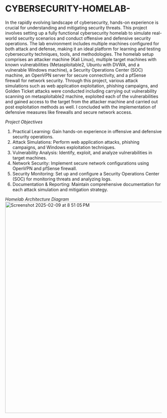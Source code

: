 # CYBERSECURITY-HOMELAB-
In the rapidly evolving landscape of cybersecurity, hands-on experience is crucial for
understanding and mitigating security threats. This project involves setting up a fully functional
cybersecurity homelab to simulate real-world security scenarios and conduct offensive and
defensive security operations. The lab environment includes multiple machines configured for
both attack and defense, making it an ideal platform for learning and testing cybersecurity
techniques, tools, and methodologies.
The homelab setup comprises an attacker machine (Kali Linux), multiple target machines with
known vulnerabilities (Metasploitable2, Ubuntu with DVWA, and a vulnerable Windows
machine), a Security Operations Center (SOC) machine, an OpenVPN server for secure
connectivity, and a pfSense firewall for network security. Through this project, various attack
simulations such as web application exploitation, phishing campaigns, and Golden Ticket
attacks were conducted including carrying out vulnerability scanning on metasploitable2
machine, exploited each of the vulnerabilities and gained access to the target from the attacker
machine and carried out post exploitation methods as well. I concluded with the implementation
of defensive measures like firewalls and secure network access.

*Project Objectives*
1. Practical Learning: Gain hands-on experience in offensive and defensive security
operations.
2. Attack Simulations: Perform web application attacks, phishing campaigns, and
Windows exploitation techniques.
3. Vulnerability Analysis: Identify, exploit, and analyze vulnerabilities in target machines.
4. Network Security: Implement secure network configurations using OpenVPN and
pfSense firewall.
5. Security Monitoring: Set up and configure a Security Operations Center (SOC) for
monitoring threats and analyzing logs.
6. Documentation & Reporting: Maintain comprehensive documentation for each attack
simulation and mitigation strategy.

*Homelab Architecture Diagram*
<img width="680" alt="Screenshot 2025-02-09 at 8 51 05 PM" src="https://github.com/user-attachments/assets/9e2267d2-987c-4083-b056-ab7daabded93" />

